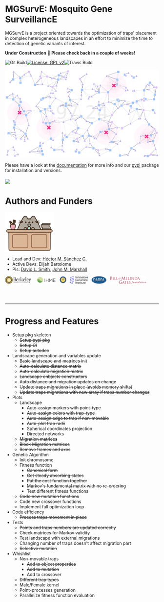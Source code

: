 # MGSurvE: Mosquito Gene SurveillancE


MGSurvE is a project oriented towards the optimization of traps' placement in complex heterogeneous landscapes in an effort to minimize the time to detection of genetic variants of interest.


**Under Construction** :construction: **Please check back in a couple of weeks!**



![Git Build](https://github.com/Chipdelmal/MGSurvE/actions/workflows/main.yml/badge.svg)[![License: GPL v2](https://img.shields.io/badge/License-GPL_v2-blue.svg)](https://www.gnu.org/licenses/old-licenses/gpl-2.0.en.html)![Travis Build](https://app.travis-ci.com/Chipdelmal/MGSurvE.svg?branch=main)

![landscape](https://github.com/Chipdelmal/MGSurvE/raw/main/img/demo.jpg)


Please have a look at the [documentation](https://chipdelmal.github.io/MGSurvE/) for more info and our [pypi](https://pypi.org/project/MGSurvE/) package for installation and versions.


[<img src="https://pypi.org/static/images/logo-large.6bdbb439.svg" height="50px" align="middle">](https://pypi.org/project/MGSurvE/)

# Authors and Funders

<img src="https://raw.githubusercontent.com/Chipdelmal/pyMSync/master/media/pusheen.jpg" height="130px" align="middle"><br>

* Lead and Dev: [Héctor M. Sánchez C.](https://chipdelmal.github.io/blog/)
* Active Devs: Elijah Bartolome
* PIs: [David L. Smith](http://www.healthdata.org/about/david-smith), [John M. Marshall](https://publichealth.berkeley.edu/people/john-marshall/)

<img src="https://github.com/Chipdelmal/MGSurvE/raw/main/img/berkeley.jpg" height="25px"> &nbsp; <img src="https://github.com/Chipdelmal/MGSurvE/raw/main/img/IHME.jpg" height="25px"> &nbsp;<img src="https://github.com/Chipdelmal/MGSurvE/raw/main/img/UCIMI.png" height="25px"> &nbsp;  <img src="https://github.com/Chipdelmal/MGSurvE/raw/main/img/IGI.png" height="25px"> &nbsp; <img src="https://github.com/Chipdelmal/MGSurvE/raw/main/img/DARPA.jpg" height="25px"> &nbsp; <img src="https://github.com/Chipdelmal/MGSurvE/raw/main/img/gates.jpg" height="25px">

<br><br>

<hr>

# Progress and Features

* Setup pkg skeleton
  * ~~Setup pypi pkg~~
  * ~~Setup CI~~
  * ~~Setup autodoc~~
* Landscape generation and variables update
  * ~~Basic landscape and matrices init~~
  * ~~Auto-calculate distance matrix~~
  * ~~Auto-calculate migration matrix~~
  * ~~Landscape onbjects constructors~~
  * ~~Auto distance and migration updates on change~~
  * ~~Update traps migrations in place (avoids memory shifts)~~
  * ~~Update traps migrations with new array if traps number changes~~
* Plots
  * Landscape
    * ~~Auto-assign markers with point-type~~
    * ~~Auto-assign colors with trap-type~~
    * ~~Auto-assign edge to trap if non-movable~~
    * ~~Auto-plot trap radii~~
    * Spherical coordinates projection
    * Directed networks
  * ~~Migration matrices~~
  * ~~Block Migration matrices~~
  * ~~Remove frames and axes~~
* Genetic Algorithm
  * ~~Init chromosome~~
  * Fitness function
    * ~~Canonical form~~
    * ~~Get steady absorbing states~~
    * ~~Put the cost function together~~
    * ~~Markov's fundamental matrix with no re-ordering~~
    * Test different fitness functions
  * ~~Code new mutation functions~~
  * Code new crossover functions
  * Implement full optimization loop
* Code efficiency
  * ~~Process traps movement in place~~
* Tests
  * ~~Points and traps numbers are updated correctly~~
  * ~~Check matrices for Markov validity~~
  * Test landscape with external migrations
  * Changing number of traps doesn't affect migration part
  * ~~Selective mutation~~
* Whishlist
  * ~~Non-movable traps~~
    * ~~Add to object properties~~
    * ~~Add to mutation~~
    * Add to crossover
  * ~~Different trap types~~
  * Male/Female kernel
  * Point-processes generation
  * Parallelize fitness function evaluation